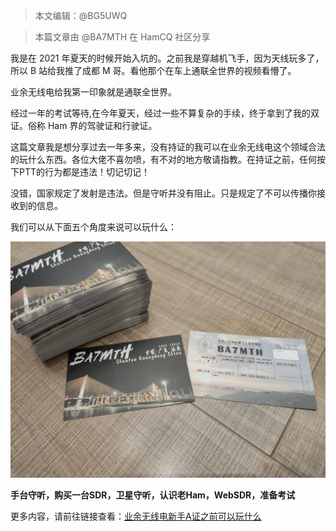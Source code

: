 > 本文编辑：@BG5UWQ

> 本篇文章由 @BA7MTH 在 HamCQ 社区分享

我是在 2021 年夏天的时候开始入坑的。之前我是穿越机飞手，因为天线玩多了，所以 B 站给我推了成都 M 哥。看他那个在车上通联全世界的视频看懵了。

业余无线电给我第一印象就是通联全世界。

经过一年的考试等待,在今年夏天，经过一些不算复杂的手续，终于拿到了我的双证。俗称 Ham 界的驾驶证和行驶证。

这篇文章我是想分享过去一年多来，没有持证的我可以在业余无线电这个领域合法的玩什么东西。各位大佬不喜勿喷，有不对的地方敬请指教。在持证之前，任何按下PTT的行为都是违法！切记切记！

没错，国家规定了发射是违法。但是守听并没有阻止。只是规定了不可以传播你接收到的信息。

我们可以从下面五个角度来说可以玩什么：  

![](../../static/img/0201/1_01.png)

**手台守听，购买一台SDR，卫星守听，认识老Ham，WebSDR，准备考试**

更多内容，请前往链接查看：[业余无线电新手A证之前可以玩什么](https://forum.hamcq.cn/d/83)